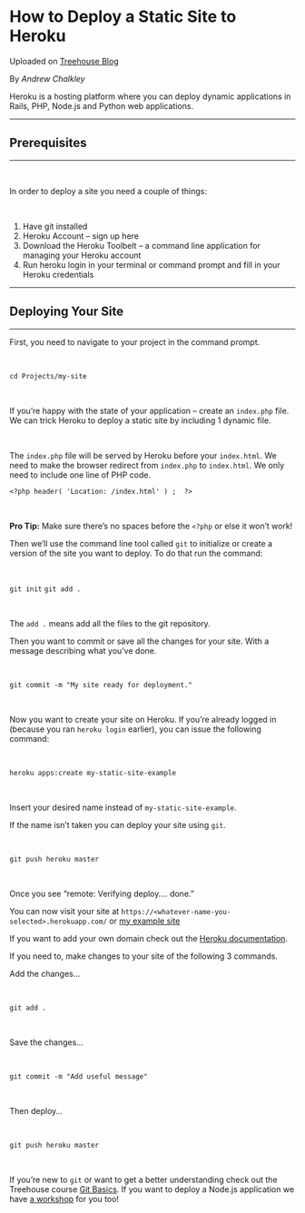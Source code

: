 # How to Deploy a Static Site to Heroku

Uploaded on [Treehouse Blog](http://blog.teamtreehouse.com/deploy-static-site-heroku)

By *Andrew Chalkley*

Heroku is a hosting platform where you can deploy dynamic applications in Rails, PHP, Node.js and Python web applications.

---

## Prerequisites

---

&nbsp;

In order to deploy a site you need a couple of things:

&nbsp;

1. Have git installed
2. Heroku Account – sign up here
3. Download the Heroku Toolbelt – a command line application for managing your Heroku account
4. Run heroku login in your terminal or command prompt and fill in your Heroku credentials

---


## Deploying Your Site

---

First, you need to navigate to your project in the command prompt.

&nbsp;

`cd Projects/my-site`

&nbsp;

If you’re happy with the state of your application – create an `index.php` file. 
We can trick Heroku to deploy a static site by including 1 dynamic file.

&nbsp;

The `index.php` file will be served by Heroku before your `index.html`. 
We need to make the browser redirect from `index.php` to `index.html`. 
We only need to include one line of PHP code.

`<?php header( 'Location: /index.html' ) ;  ?>`

&nbsp;

**Pro Tip:** Make sure there’s no spaces before the `<?php` or else it won’t work!

Then we’ll use the command line tool called `git` to initialize or create 
a version of the site you want to deploy. To do that run the command:

&nbsp;

`git init`
`git add .`

&nbsp;

The `add .` means add all the files to the git repository.

Then you want to commit or save all the changes for your site. With a message describing what you’ve done.

&nbsp;

`git commit -m "My site ready for deployment."`

&nbsp;

Now you want to create your site on Heroku. 
If you’re already logged in (because you ran `heroku login` earlier), you can issue the following command:

&nbsp;

`heroku apps:create my-static-site-example`

&nbsp;

Insert your desired name instead of `my-static-site-example`.

If the name isn’t taken you can deploy your site using `git`.

&nbsp;

`git push heroku master`

&nbsp;

Once you see “remote: Verifying deploy…. done.”

You can now visit your site at `https://<whatever-name-you-selected>.herokuapp.com/` or 
[my example site](https://my-static-site-example.herokuapp.com/) 

If you want to add your own domain check out the [Heroku documentation](https://devcenter.heroku.com/articles/custom-domains).

If you need to, make changes to your site of the following 3 commands.

Add the changes…

&nbsp;

`git add .`

&nbsp;

Save the changes…

&nbsp;

`git commit -m "Add useful message"`

&nbsp;

Then deploy…

&nbsp;

`git push heroku master`

&nbsp;

If you’re new to `git` or want to get a better understanding check out the Treehouse course [Git Basics](https://teamtreehouse.com/library/git-basics). 
If you want to deploy a Node.js application we have [a workshop](https://teamtreehouse.com/library/deploy-a-node-application-to-heroku) for you too!



